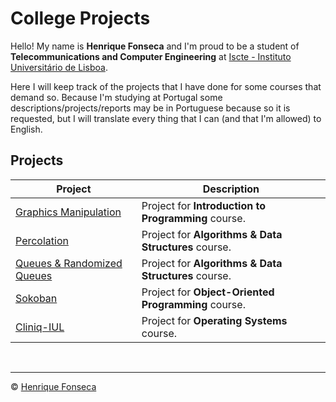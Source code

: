 # College Projects

Hello! My name is **Henrique Fonseca** and I'm proud to be a student of **Telecommunications and Computer Engineering** at [Iscte - Instituto Universitário de Lisboa](https://www.iscte-iul.pt).

Here I will keep track of the projects that I have done for some courses that demand so.
Because I'm studying at Portugal some descriptions/projects/reports may be in Portuguese because so it is requested, but I will translate every thing that I can (and that I'm allowed) to English.


## Projects

| Project| Description|
|---	|---	|
|[Graphics Manipulation](https://github.com/henrique-efonseca/College-Projects/tree/master/Graphics%20Manipulation)|Project for **Introduction to Programming** course.	|
|[Percolation](https://github.com/henrique-efonseca/College-Projects/tree/master/Percolation) | Project for **Algorithms & Data Structures** course. |
|[Queues & Randomized Queues](https://github.com/henrique-efonseca/College-Projects/tree/master/Queues%20%26%20Randomized%20Queues) | Project for **Algorithms & Data Structures** course. |
| [Sokoban](https://github.com/henrique-efonseca/College-Projects/tree/master/Sokoban) | Project for **Object-Oriented Programming** course.  |
| [Cliniq-IUL](https://github.com/henrique-efonseca/College-Projects/tree/master/Cliniq-IUL) | Project for **Operating Systems** course. |

<br>


---

© [Henrique Fonseca](https://github.com/henrique-efonseca)

